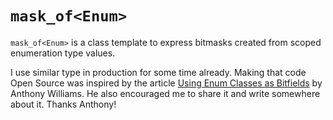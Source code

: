 # `mask_of<Enum>`

`mask_of<Enum>` is a class template to express bitmasks created from scoped enumeration type values.

I use similar type in production for some time already. Making that code Open Source was inspired by the
article
[Using Enum Classes as Bitfields](https://www.justsoftwaresolutions.co.uk/cplusplus/using-enum-classes-as-bitfields.html)
by Anthony Williams. He also encouraged me to share it and write somewhere about it. Thanks Anthony!
